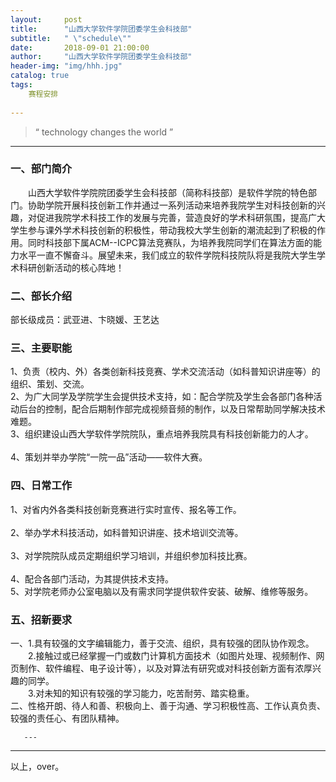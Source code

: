 ```yaml
---
layout:     post
title:      "山西大学软件学院团委学生会科技部"
subtitle:   " \"schedule\""
date:       2018-09-01 21:00:00
author:     "山西大学软件学院团委学生会科技部"
header-img: "img/hhh.jpg"
catalog: true
tags:
    赛程安排
    
---
```


> “ technology changes the world ”

---  

### 一、部门简介
&emsp;&emsp;山西大学软件学院院团委学生会科技部（简称科技部）是软件学院的特色部门。协助学院开展科技创新工作并通过一系列活动来培养我院学生对科技创新的兴趣，对促进我院学术科技工作的发展与完善，营造良好的学术科研氛围，提高广大学生参与课外学术科技创新的积极性，带动我校大学生创新的潮流起到了积极的作用。同时科技部下属ACM--ICPC算法竞赛队，为培养我院同学们在算法方面的能力水平一直不懈奋斗。展望未来，我们成立的软件学院科技院队将是我院大学生学术科研创新活动的核心阵地！

### 二、部长介绍
  部长级成员：武亚进、卞晓媛、王艺达

### 三、主要职能
1、负责（校内、外）各类创新科技竞赛、学术交流活动（如科普知识讲座等）的组织、策划、交流。 <br />2、为广大同学及学院学生会提供技术支持，如：配合学院及学生会各部门各种活动后台的控制，配合后期制作部完成视频音频的制作，以及日常帮助同学解决技术难题。<br /> 3、组织建设山西大学软件学院院队，重点培养我院具有科技创新能力的人才。<br />   
4、策划并举办学院“一院一品”活动——软件大赛。   


### 四、日常工作
1、对省内外各类科技创新竞赛进行实时宣传、报名等工作。<br />   
2、举办学术科技活动，如科普知识讲座、技术培训交流等。<br />  
3、对学院院队成员定期组织学习培训，并组织参加科技比赛。<br />   
4、配合各部门活动，为其提供技术支持。<br />
5、对学院老师办公室电脑以及有需求同学提供软件安装、破解、维修等服务。<br />

### 五、招新要求
一、1.具有较强的文字编辑能力，善于交流、组织，具有较强的团队协作观念。<br />
&emsp;&emsp;2.接触过或已经掌握一门或数门计算机方面技术（如图片处理、视频制作、网页制作、软件编程、电子设计等），以及对算法有研究或对科技创新方面有浓厚兴趣的同学。<br />
&emsp;&emsp;3.对未知的知识有较强的学习能力，吃苦耐劳、踏实稳重。<br />
二、性格开朗、待人和善、积极向上、善于沟通、学习积极性高、工作认真负责、较强的责任心、有团队精神。<br />



       ---

----

  以上，over。

<!-- UY BEGIN -->
<div id="uyan_frame"></div>
<script type="text/javascript" src="http://v2.uyan.cc/code/uyan.js?uid=2147089"></script>
<!-- UY END -->



